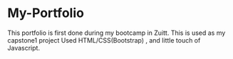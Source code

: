 # My-Portfolio

This portfolio is first done during my bootcamp in Zuitt.
This is used as my capstone1 project
Used HTML/CSS(Bootstrap) , and little touch of Javascript.
